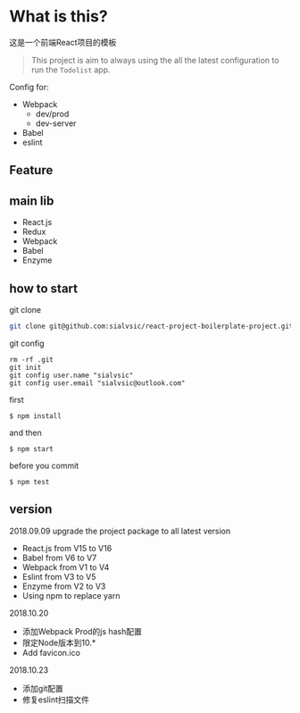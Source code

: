 # What is this?
这是一个前端React项目的模板
> This project is aim to always using the all the latest configuration to run the `Todolist` app.


Config for:
- Webpack
  - dev/prod
  - dev-server
- Babel
- eslint

## Feature

## main lib 
- React.js
- Redux
- Webpack
- Babel
- Enzyme


## how to start
git clone
```bash
git clone git@github.com:sialvsic/react-project-boilerplate-project.git new-folder-name
```

git config

```
rm -rf .git
git init
git config user.name "sialvsic"
git config user.email "sialvsic@outlook.com"
```

first
```
$ npm install
```

and then

```
$ npm start
```

before you commit
```
$ npm test
```

## version
2018.09.09 upgrade the project package to all latest version
- React.js from V15 to V16
- Babel from V6 to V7
- Webpack from V1 to V4
- Eslint from V3 to V5
- Enzyme from V2 to V3
- Using npm to replace yarn

2018.10.20
- 添加Webpack Prod的js hash配置
- 限定Node版本到10.*
- Add favicon.ico

2018.10.23
- 添加git配置
- 修复eslint扫描文件
